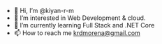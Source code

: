 - 👋 Hi, I’m @kiyan-r-m
- 👀 I’m interested in Web Development & cloud.
- 🌱 I’m currently learning Full Stack and .NET Core
- 📫 How to reach me krdmorena@gmail.com

<!---
kiyan-r-m/kiyan-r-m is a ✨ special ✨ repository because its `README.md` (this file) appears on your GitHub profile.
You can click the Preview link to take a look at your changes.
--->
